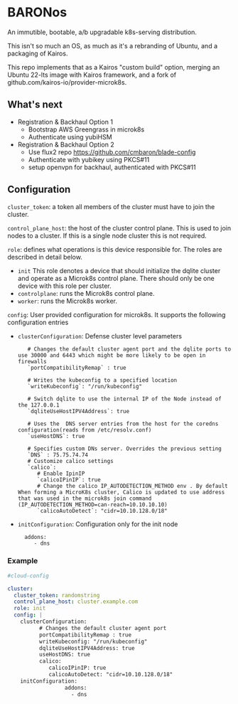 # BARONos 

An immutible, bootable, a/b upgradable k8s-serving distribution.

This isn't so much an OS, as much as it's a rebranding of Ubuntu, and a packaging of Kairos.

This repo implements that as a Kairos "custom build" option, merging an Ubuntu 22-lts image with Kairos framework, and a fork of github.com/kairos-io/provider-microk8s.

## What's next

- Registration & Backhaul Option 1
  - Bootstrap AWS Greengrass in microk8s
  - Authenticate using yubiHSM
- Registration & Backhaul Option 2
  - Use flux2 repo https://github.com/cmbaron/blade-config
  - Authenticate with yubikey using PKCS#11
  - setup openvpn for backhaul, authenticated with PKCS#11

## Configuration

`cluster_token`: a token all members of the cluster must have to join the cluster.

`control_plane_host`: the host of the cluster control plane.  This is used to join nodes to a cluster.  If this is a single node cluster this is not required.

`role`: defines what operations is this device responsible for. The roles are described in detail below.
- `init` This role denotes a device that should initialize the dqlite cluster and operate as a Microk8s control plane.  There should only be one device with this role per cluster.
- `controlplane`: runs the Microk8s control plane.
- `worker`: runs the  Microk8s worker.

`config`: User provided configuration for microk8s. It supports the following configuration entries
 - `clusterConfiguration`: Defense cluster level parameters
 
          # Changes the default cluster agent port and the dqlite ports to use 30000 and 6443 which might be more likely to be open in firewalls
          `portCompatibilityRemap` : true
          
          # Writes the kubeconfig to a specified location
          `writeKubeconfig`: "/run/kubeconfig" 
          
          # Switch dqlite to use the internal IP of the Node instead of the 127.0.0.1 
          `dqliteUseHostIPV4Address`: true
          
          # Uses the  DNS server entries from the host for the coredns configuration(reads from /etc/resolv.conf)
          `useHostDNS`: true
          
          # Specifies custom DNs server. Overrides the previous setting
          `DNS` : 75.75.74.74
          # Customize calico settings
          `calico`: 
             # Enable IpinIP
             `calicoIPinIP`: true
             # Change the calico IP_AUTODETECTION_METHOD env . By default When forming a MicroK8s cluster, Calico is updated to use address that was used in the microk8s join command (IP_AUTODETECTION_METHOD=can-reach=10.10.10.10)
             `calicoAutoDetect`: "cidr=10.10.128.0/18"  
  -  `initConfiguration`: Configuration only for the init node

           addons:
              - dns

### Example
```yaml
#cloud-config

cluster:
  cluster_token: randomstring
  control_plane_host: cluster.example.com
  role: init
  config: |
    clusterConfiguration:
          # Changes the default cluster agent port 
          portCompatibilityRemap : true
          writeKubeconfig: "/run/kubeconfig"
          dqliteUseHostIPV4Address: true
          useHostDNS: true
          calico: 
             calicoIPinIP: true
             calicoAutoDetect: "cidr=10.10.128.0/18"
    initConfiguration:
                  addons:
                    - dns
